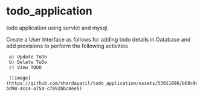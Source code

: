 # todo_application
todo application using servlet and mysql.

Create a User Interface as follows for adding todo details in Database and add provisions to perform the following activities

     a) Update ToDo
     b) Delete ToDo
     c) View TODO
     
     ![image](https://github.com/shardapatil/todo_application/assets/53011896/b68c9ca1-bd98-4cc4-a754-c7092bbc0ee5)
